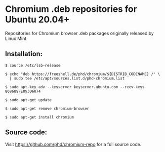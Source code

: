 Chromium .deb repositories for Ubuntu 20.04+
============================================

Repositories for Chromium browser .deb packages originally released by Linux Mint.

Installation:
-------------

    $ source /etc/lsb-release

    $ echo "deb https://freeshell.de/phd/chromium/${DISTRIB_CODENAME} /" \
      | sudo tee /etc/apt/sources.list.d/phd-chromium.list

    $ sudo apt-key adv --keyserver keyserver.ubuntu.com --recv-keys 869689FE09306074

    $ sudo apt-get update

    $ sudo apt-get remove chromium-browser

    $ sudo apt-get install chromium

Source code:
------------

Visit https://github.com/phd/chromium-repo for a full source code.

